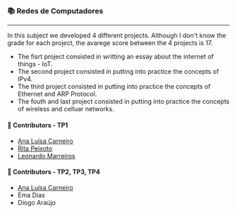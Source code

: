 ### :books: Redes de Computadores
***

In this subject we developed 4 different projects. Although I don't know the grade for each project, the avarege score between the 4 projects is 17.

- The fisrt project consisted in writting an essay about the internet of things - IoT.
- The second project consisted in putting into practice the concepts of IPv4.
- The third project consisted in putting into practice the concepts of Ethernet and ARP Protocol.
- The fouth and last project consisted in putting into practice the concepts of wireless and celluar networks.

#### :handshake: Contributors - TP1
- [Ana Luísa Carneiro](https://github.com/Analucar)
- [Rita Peixoto](https://github.com/rita-peixoto)
- [Leonardo Marreiros](https://github.com/sw33zy)

#### :handshake: Contributors - TP2, TP3, TP4
- [Ana Luísa Carneiro](https://github.com/Analucar)
- Ema Dias
- Diogo Araújo
